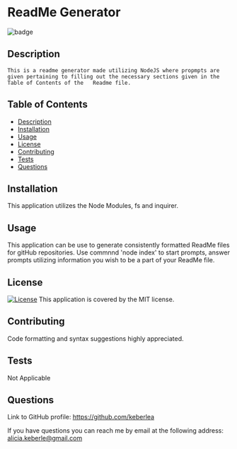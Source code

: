 
  # ReadMe Generator
  
  ![badge](https://img.shields.io/badge/License-MIT-yellow.svg)
  

  ## Description
    This is a readme generator made utilizing NodeJS where propmpts are given pertaining to filling out the necessary sections given in the Table of Contents of the   Readme file.

  ## Table of Contents
   - [Description](#Description)
   - [Installation](#Installation)
   - [Usage](#Usage)
   - [License](#License)
   - [Contributing](#Contributing)
   - [Tests](#Tests)
   - [Questions](#Questions)

  ## Installation
  This application utilizes the Node Modules, fs and inquirer.

  ## Usage
  This application can be use to generate consistently formatted ReadMe files for gitHub repositories. Use commnnd 'node index' to start prompts, answer prompts utilizing information you wish to be a part of your ReadMe file.

  ## License
  
  [![License](https://img.shields.io/badge/License-MIT-yellow.svg)](https://opensource.org/licenses/https://opensource.org/licenses/MIT)
  This application is covered by the MIT license.
  
  ## Contributing
  Code formatting and syntax suggestions highly appreciated.

  ## Tests
  Not Applicable

  ## Questions
  Link to GitHub profile: https://github.com/keberlea
  
  If you have questions you can reach me by email at the following address: alicia.keberle@gmail.com


  
